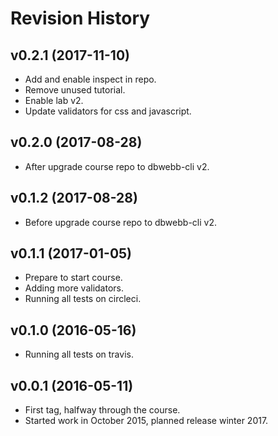 Revision History
=====================

v0.2.1 (2017-11-10)
---------------------

* Add and enable inspect in repo.
* Remove unused tutorial.
* Enable lab v2.
* Update validators for css and javascript.


v0.2.0 (2017-08-28)
---------------------

* After upgrade course repo to dbwebb-cli v2.


v0.1.2 (2017-08-28)
---------------------

* Before upgrade course repo to dbwebb-cli v2.


v0.1.1 (2017-01-05)
---------------------

* Prepare to start course.
* Adding more validators.
* Running all tests on circleci.


v0.1.0 (2016-05-16)
---------------------

* Running all tests on travis.


v0.0.1 (2016-05-11)
---------------------

* First tag, halfway through the course.
* Started work in October 2015, planned release winter 2017.
